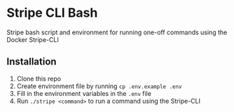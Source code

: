 # Stripe CLI Bash
Stripe bash script and environment for running one-off commands using the Docker
Stripe-CLI

## Installation
1. Clone this repo
2. Create environment file by running `cp .env.example .env`
3. Fill in the environment variables in the `.env` file
4. Run `./stripe <command>` to run a command using the Stripe-CLI
